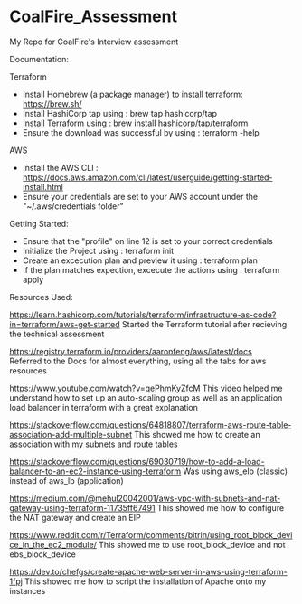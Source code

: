 # CoalFire_Assessment
My Repo for CoalFire's Interview assessment

Documentation:

Terraform 
- Install Homebrew (a package manager) to install terraform:   https://brew.sh/
- Install HashiCorp tap using :    brew tap hashicorp/tap
- Install Terraform using :    brew install hashicorp/tap/terraform
- Ensure the download was successful by using :     terraform -help

AWS
- Install the AWS CLI :   https://docs.aws.amazon.com/cli/latest/userguide/getting-started-install.html
- Ensure your credentials are set to your AWS account under the "~/.aws/credentials folder"

Getting Started:

- Ensure that the "profile" on line 12 is set to your correct credentials
- Initialize the Project using :    terraform init
- Create an excecution plan and preview it using :    terraform plan 
- If the plan matches expection, excecute the actions using :   terraform apply

Resources Used:

https://learn.hashicorp.com/tutorials/terraform/infrastructure-as-code?in=terraform/aws-get-started
Started the Terraform tutorial after recieving the technical assessment

https://registry.terraform.io/providers/aaronfeng/aws/latest/docs  
Referred to the Docs for almost everything, using all the tabs for aws resources

https://www.youtube.com/watch?v=qePhmKyZfcM
This video helped me understand how to set up an auto-scaling group as well as an application load balancer in terraform with a great explanation

https://stackoverflow.com/questions/64818807/terraform-aws-route-table-association-add-multiple-subnet
This showed me how to create an association with my subnets and route tables 

https://stackoverflow.com/questions/69030719/how-to-add-a-load-balancer-to-an-ec2-instance-using-terraform
Was using aws_elb (classic) instead of aws_lb (application)

https://medium.com/@mehul20042001/aws-vpc-with-subnets-and-nat-gateway-using-terraform-11735ff67491
This showed me how to configure the NAT gateway and create an EIP 

https://www.reddit.com/r/Terraform/comments/bitrln/using_root_block_device_in_the_ec2_module/
This showed me to use root_block_device and not ebs_block_device

https://dev.to/chefgs/create-apache-web-server-in-aws-using-terraform-1fpj
This showed me how to script the installation of Apache onto my instances